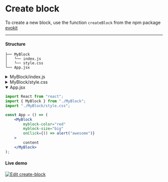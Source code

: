 [evokit]: /packages/evokit/

# Create block

To create a new block, use the function `createBlock` from the npm package [evokit]

---

#### Structure

```
├── MyBlock
│   └── index.js
│   └── style.css
└── App.jsx
```

<details>
<summary>MyBlock/index.js</summary>

```jsx
// simple
import { createBlock } from 'evokit';
export const MyBlock = createBlock('div', 'myblock');

// with modifiers
import { createBlock } from 'evokit';
export const MyBlock = createBlock('div', 'myblock', ['color', 'size']);

// if you need to change the default css class name prefix 'ek-'
import { createBlock } from 'evokit';
export const MyBlock = createBlock('div', 'myblock', ['color', 'size'], { b: 'prefix-' });

// if you need to use CSS Modules
import { createBlock } from 'evokit';
import styles from 'style.css';
export const MyBlock = createBlock('div', 'myblock', ['color', 'size'], { b: 'prefix-', css: styles });
```

</details>

<details>
<summary>MyBlock/style.css</summary>

```css
.ek-myblock {
    display: block;
    width: 50px;
    height: 50px;
}

.ek-myblock_color_red {
    background-color: red;
}

.ek-myblock_size_big {
    width: 100px;
    height: 100px;
}
```

</details>

<details open>
<summary>App.jsx</summary>

```jsx
import React from "react";
import { MyBlock } from "./MyBlock";
import "./MyBlock/style.css";

const App = () => (
    <MyBlock
        myblock-color="red"
        myblock-size="big"
        onClick={() => alert("awesome")}
    >
        content
    </MyBlock>
);
```

</details>

#### Live demo

[![Edit create-block](https://codesandbox.io/static/img/play-codesandbox.svg)](https://codesandbox.io/embed/create-block-m4q9e?fontsize=14 ':include :type=iframe width=100% height=500px')
